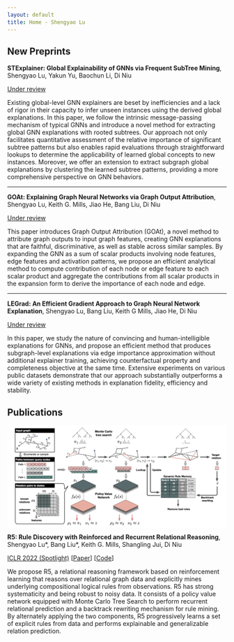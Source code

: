 ```yaml
---
layout: default
title: Home - Shengyao Lu
---
```


## New Preprints

**STExplainer: Global Explainability of GNNs via Frequent SubTree Mining**, Shengyao Lu, Yakun Yu, Baochun Li, Di Niu

[Under review]()

Existing global-level GNN explainers are beset by inefficiencies and a lack of rigor in their capacity to infer unseen instances using the derived global explanations. In this paper, we follow the intrinsic message-passing mechanism of typical GNNs and introduce a novel method for extracting global GNN explanations with rooted subtrees. Our approach not only facilitates quantitative assessment of the relative importance of significant subtree patterns but also enables rapid evaluations through straightforward lookups to determine the applicability of learned global concepts to new instances. Moreover, we offer an extension to extract subgraph global explanations by clustering the learned subtree patterns, providing a more comprehensive perspective on GNN behaviors.

- - - 

**GOAt: Explaining Graph Neural Networks via Graph Output Attribution**, Shengyao Lu, Keith G. Mills, Jiao He, Bang Liu, Di Niu

[Under review]()

This paper introduces Graph Output Attribution (GOAt), a novel method to attribute graph outputs to input graph features, creating GNN explanations that are faithful, discriminative, as well as stable across similar samples. By expanding the GNN as a sum of scalar products involving node features, edge features and activation patterns, we propose an efficient analytical method to compute contribution of each node or edge feature to each scalar product and aggregate the contributions from all scalar products in the expansion form to derive the importance of each node and edge. 

- - - 

**LEGrad: An Efficient Gradient Approach to Graph Neural Network Explanation**, Shengyao Lu, Bang Liu, Keith G Mills, Jiao He, Di Niu

[Under review]()

In this paper, we study the nature of convincing and human-intelligible explanations for GNNs, and propose an efficient method that produces subgraph-level explanations via edge importance approximation without additional explainer training, achieving counterfactual property and completeness objective at the same time. Extensive experiments on various public datasets demonstrate that our approach substantially outperforms a wide variety of existing methods in explanation fidelity, efficiency and stability.

  


## Publications
<img align="center" src="https://github.com/sluxsr/sluxsr.github.io/blob/master/pics/r5_overview.png?raw=true">

**R5: Rule Discovery with Reinforced and Recurrent Relational Reasoning**, Shengyao Lu\*, Bang Liu\*, Keith G. Mills, Shangling Jui, Di Niu 

[ICLR 2022 (Spotlight)](https://openreview.net/forum?id=2eXhNpHeW6E) [[Paper](https://arxiv.org/abs/2205.06454)] [[Code](https://github.com/sluxsr/r5_graph_reasoning)]

We propose R5, a relational reasoning framework based on reinforcement learning that reasons over relational graph data and explicitly mines underlying compositional logical rules from observations. R5 has strong systematicity and being robust to noisy data. It consists of a policy value network equipped with Monte Carlo Tree Search to perform recurrent relational prediction and a backtrack rewriting mechanism for rule mining. By alternately applying the two components, R5 progressively learns a set of explicit rules from data and performs explainable and generalizable relation prediction. 
